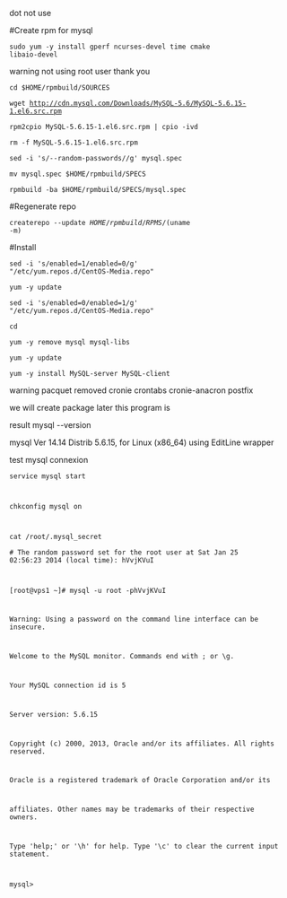 dot not use

#Create rpm for mysql

<code>sudo yum -y install gperf ncurses-devel time cmake libaio-devel</code>

warning not using root user thank you

<code>cd $HOME/rpmbuild/SOURCES</code>

<code>wget http://cdn.mysql.com/Downloads/MySQL-5.6/MySQL-5.6.15-1.el6.src.rpm</code>

<code>rpm2cpio MySQL-5.6.15-1.el6.src.rpm | cpio -ivd</code>

<code>rm -f MySQL-5.6.15-1.el6.src.rpm</code>

<code>sed -i 's/--random-passwords//g' mysql.spec</code>

<code>mv mysql.spec $HOME/rpmbuild/SPECS</code>

<code>rpmbuild -ba $HOME/rpmbuild/SPECS/mysql.spec</code>

#Regenerate repo

<code>createrepo --update $HOME/rpmbuild/RPMS/$(uname -m)</code>

#Install

<code>sed -i 's/enabled=1/enabled=0/g' "/etc/yum.repos.d/CentOS-Media.repo"</code>

<code>yum -y update</code>

<code>sed -i 's/enabled=0/enabled=1/g' "/etc/yum.repos.d/CentOS-Media.repo"</code>

<code>cd</code>

<code>yum -y remove mysql mysql-libs</code>

<code>yum -y update</code>

<code>yum -y install MySQL-server MySQL-client</code>

warning pacquet removed cronie crontabs cronie-anacron postfix

we will create package later this program is

result mysql --version

mysql  Ver 14.14 Distrib 5.6.15, for Linux (x86_64) using  EditLine wrapper

test mysql connexion

<code>service mysql start

chkconfig mysql on

cat /root/.mysql_secret</code>

<code># The random password set for the root user at Sat Jan 25 02:56:23 2014 (local time): hVvjKVuI

[root@vps1 ~]# mysql -u root -phVvjKVuI


Warning: Using a password on the command line interface can be insecure.


Welcome to the MySQL monitor.  Commands end with ; or \g.


Your MySQL connection id is 5


Server version: 5.6.15

Copyright (c) 2000, 2013, Oracle and/or its affiliates. All rights reserved.


Oracle is a registered trademark of Oracle Corporation and/or its


affiliates. Other names may be trademarks of their respective owners.


Type 'help;' or '\h' for help. Type '\c' to clear the current input statement.


mysql></code>

